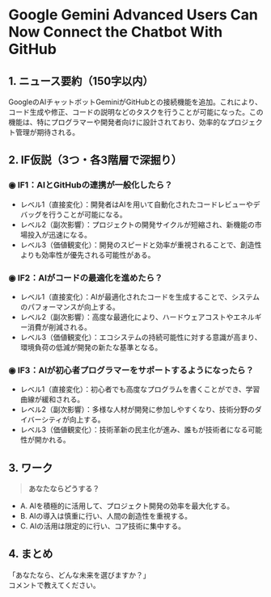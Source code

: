 # Google Gemini Advanced Users Can Now Connect the Chatbot With GitHub

## 1. ニュース要約（150字以内）
GoogleのAIチャットボットGeminiがGitHubとの接続機能を追加。これにより、コード生成や修正、コードの説明などのタスクを行うことが可能になった。この機能は、特にプログラマーや開発者向けに設計されており、効率的なプロジェクト管理が期待される。

## 2. IF仮説（3つ・各3階層で深掘り）

### ◉ IF1：AIとGitHubの連携が一般化したら？
- レベル1（直接変化）：開発者はAIを用いて自動化されたコードレビューやデバッグを行うことが可能になる。
- レベル2（副次影響）：プロジェクトの開発サイクルが短縮され、新機能の市場投入が迅速になる。
- レベル3（価値観変化）：開発のスピードと効率が重視されることで、創造性よりも効率性が優先される可能性がある。

### ◉ IF2：AIがコードの最適化を進めたら？
- レベル1（直接変化）：AIが最適化されたコードを生成することで、システムのパフォーマンスが向上する。
- レベル2（副次影響）：高度な最適化により、ハードウェアコストやエネルギー消費が削減される。
- レベル3（価値観変化）：エコシステムの持続可能性に対する意識が高まり、環境負荷の低減が開発の新たな基準となる。

### ◉ IF3：AIが初心者プログラマーをサポートするようになったら？
- レベル1（直接変化）：初心者でも高度なプログラムを書くことができ、学習曲線が緩和される。
- レベル2（副次影響）：多様な人材が開発に参加しやすくなり、技術分野のダイバーシティが向上する。
- レベル3（価値観変化）：技術革新の民主化が進み、誰もが技術者になる可能性が開かれる。

## 3. ワーク
> **あなたならどうする？**
- A. AIを積極的に活用して、プロジェクト開発の効率を最大化する。
- B. AIの導入は慎重に行い、人間の創造性を重視する。
- C. AIの活用は限定的に行い、コア技術に集中する。

## 4. まとめ
「あなたなら、どんな未来を選びますか？」  
コメントで教えてください。